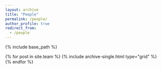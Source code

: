 ```yaml
---
layout: archive
title: "People"
permalink: /people/
author_profile: true
redirect_from:
  - /people
---
```


{% include base_path %}

{% for post in site.team %}
  {% include archive-single.html type="grid" %}
{% endfor %}
